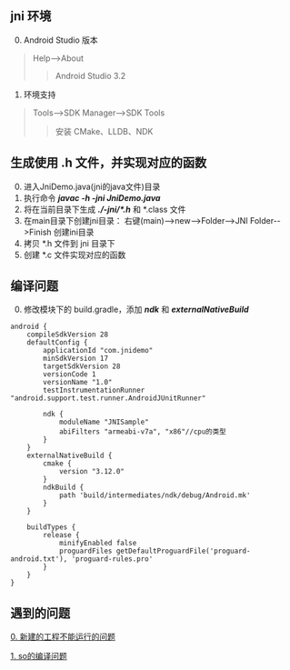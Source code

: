 ## jni 环境
0. Android Studio 版本
> Help-->About
>> Android Studio 3.2

1. 环境支持
>Tools-->SDK Manager-->SDK Tools
>>安装 CMake、LLDB、NDK 

## 生成使用 .h 文件，并实现对应的函数
0. 进入JniDemo.java(jni的java文件)目录
1. 执行命令 ***javac -h -jni JniDemo.java***
2. 将在当前目录下生成 ***./-jni/\*.h*** 和 *.class 文件
3. 在main目录下创建jni目录： 右键(main)-->new-->Folder-->JNI Folder-->Finish 创建ini目录
4. 拷贝 *.h 文件到 jni 目录下
5. 创建 *.c 文件实现对应的函数

## 编译问题
0. 修改模块下的 build.gradle，添加 ***ndk*** 和 ***externalNativeBuild***
```
android {
    compileSdkVersion 28
    defaultConfig {
        applicationId "com.jnidemo"
        minSdkVersion 17
        targetSdkVersion 28
        versionCode 1
        versionName "1.0"
        testInstrumentationRunner "android.support.test.runner.AndroidJUnitRunner"

        ndk {
            moduleName "JNISample"
            abiFilters "armeabi-v7a", "x86"//cpu的类型
        }
    }
    externalNativeBuild {
        cmake {
            version "3.12.0"
        }
        ndkBuild {
            path 'build/intermediates/ndk/debug/Android.mk'
        }
    }

    buildTypes {
        release {
            minifyEnabled false
            proguardFiles getDefaultProguardFile('proguard-android.txt'), 'proguard-rules.pro'
        }
    }
}
```

## 遇到的问题

[0. 新建的工程不能运行的问题](./doc/errorNewActivity.md)

[1. so的编译问题](./doc/errorSoCompile.md)
